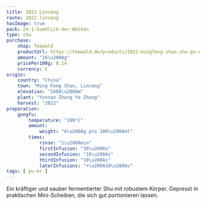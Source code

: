 ```yaml
---
title: 2022 Lincang
route: 2022-lincang
hasImage: true 
pack: 24-1-Suedlich-der-Wolken
type: shu
purchase:
    shop: Teewald
    productUrl: https://teewald.de/products/2022-mingfeng-shan-shu-pu-erh?variant=44947960955144
    amount: "16\u200Ag"
    pricePer100g: 0,14
    currency: €
origin:
    country: "China"
    town: "Ming Feng Shan, Lincang"
    elevation: "1600\u200Am"
    plant: "Yunnan Zhong Ye Zhong"
    harvest: "2022"
preparation:
    gongfu:
        temperature: "100°C"
        amount:
            weight: "4\u200Ag pro 100\u200Aml"
        times:
            rinse: "1\u200Amin"
            firstInfusion: "30\u200As"
            secondInfusion: "10\u200As"
            thirdInfusion: "10\u200As"
            laterInfusions: "+\u200A10\u200As"
tags: [ pu-er ]
---
```

Ein kräftiger und sauber fermentierter Shu mit robustem Körper. Gepresst in praktischen Mini-Scheiben, die sich gut portionieren lassen.
